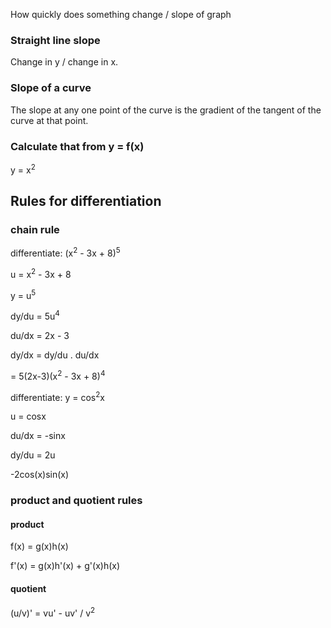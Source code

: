 How quickly does something change / slope of graph

### Straight line slope
Change in y / change in x.

### Slope of a curve
The slope at any one point of the curve is the gradient of the tangent of the
curve at that point.

### Calculate that from y = f(x)
y = x<sup>2</sup>


## Rules for differentiation
### chain rule
differentiate: (x<sup>2</sup> - 3x + 8)<sup>5</sup>

u = x<sup>2</sup> - 3x + 8

y = u<sup>5</sup>

dy/du = 5u<sup>4</sup>

du/dx = 2x - 3

dy/dx = dy/du . du/dx

= 5(2x-3)(x<sup>2</sup> - 3x + 8)<sup>4</sup>


differentiate: y = cos<sup>2</sup>x

u = cosx

du/dx = -sinx

dy/du = 2u

-2cos(x)sin(x)

### product and quotient rules
#### product
f(x) = g(x)h(x)

f'(x) = g(x)h'(x) + g'(x)h(x)


#### quotient
(u/v)' = vu' - uv'  /  v<sup>2</sup>
